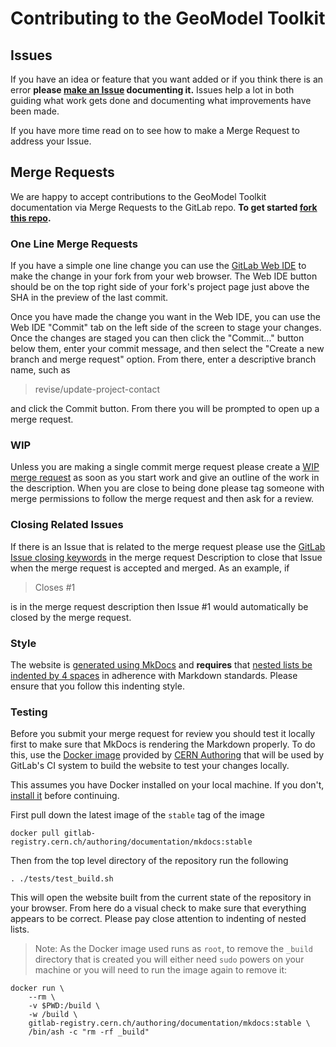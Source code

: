 # Contributing to the GeoModel Toolkit


## Issues

If you have an idea or feature that you want added or if you think there is an error **please [make an Issue][1] documenting it.**
Issues help a lot in both guiding what work gets done and documenting what improvements have been made.

If you have more time read on to see how to make a Merge Request to address your Issue.

[1]: https://gitlab.cern.ch/GeoModelDev/documentation/issues/new?issue


## Merge Requests

We are happy to accept contributions to the GeoModel Toolkit documentation via Merge Requests to the GitLab repo.
**To get started [fork this repo][2].**

[2]: https://gitlab.cern.ch/GeoModelDev/documentation/forks/new


### One Line Merge Requests

If you have a simple one line change you can use the [GitLab Web IDE][3] to make the change in your fork from your web browser.
The Web IDE button should be on the top right side of your fork's project page just above the SHA in the preview of the last commit.

Once you have made the change you want in the Web IDE, you can use the Web IDE "Commit" tab on the left side of the screen to stage your changes.
Once the changes are staged you can then click the "Commit..." button below them, enter your commit message, and then select the "Create a new branch and merge request" option.
From there, enter a descriptive branch name, such as

> revise/update-project-contact

and click the Commit button.
From there you will be prompted to open up a merge request.

[3]: https://docs.gitlab.com/ee/user/project/web_die/


### WIP

Unless you are making a single commit merge request please create a [WIP merge request][4] as soon as you start work and give an outline of the work in the description.
When you are close to being done please tag someone with merge permissions to follow the merge request and then ask for a review.

[4]: https://docs.gitlab.com/ee/user/project/merge_requests/work_in_progress_merge_requests.html


### Closing Related Issues

If there is an Issue that is related to the merge request please use the [GitLab Issue closing keywords][5] in the merge request Description to close that Issue when the merge request is accepted and merged.
As an example, if

> Closes #1

is in the merge request description then Issue #1 would automatically be closed by the merge request.

[5]: https://docs.gitlab.com/ee/user/project/issues/automatic_issue_closing.html


### Style

The website is [generated using MkDocs][6] and **requires** that [nested lists be indented by 4 spaces][7] in adherence with Markdown standards.
Please ensure that you follow this indenting style.

[6]: https://gitlab.cern.ch/authoring/documentation/mkdocs
[7]: https://commonmark.org/help/tutorial/10-nestedLists.html


### Testing

Before you submit your merge request for review you should test it locally first to make sure that MkDocs is rendering the Markdown properly.
To do this, use the [Docker image][8] provided by [CERN Authoring][9] that will be used by GitLab's CI system to build the website to test your changes locally.

This assumes you have Docker installed on your local machine.
If you don't, [install it][10] before continuing.

First pull down the latest image of the `stable` tag of the image

```
docker pull gitlab-registry.cern.ch/authoring/documentation/mkdocs:stable
```

Then from the top level directory of the repository run the following

```
. ./tests/test_build.sh
```

This will open the website built from the current state of the repository in your browser.
From here do a visual check to make sure that everything appears to be correct.
Please pay close attention to indenting of nested lists.

> Note: As the Docker image used runs as `root`, to remove the `_build` directory that is created you will either need `sudo` powers on your machine or you will need to run the image again to remove it:

```
docker run \
    --rm \
    -v $PWD:/build \
    -w /build \
    gitlab-registry.cern.ch/authoring/documentation/mkdocs:stable \
    /bin/ash -c "rm -rf _build"
```

[8]: https://gitlab.cern.ch/authoring/documentation/mkdocs/blob/master/Dockerfile
[9]: https://authoring.web.cern.ch/authoring/
[10]: https://docs.docker.com/install/
